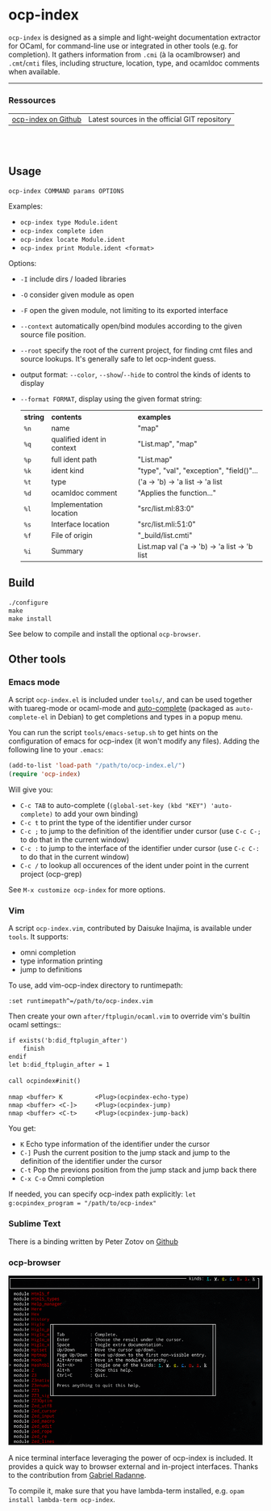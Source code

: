 # ocp-index

`ocp-index` is designed as a simple and light-weight documentation extractor for
OCaml, for command-line use or integrated in other tools (e.g. for
completion). It gathers information from `.cmi` (à la ocamlbrowser) and
`.cmt`/`cmti` files, including structure, location, type, and ocamldoc comments
when available.

<hr/>
<div class="span12">
<h3>Ressources</h3>
<table class="table table-striped">
  <tr><td><a href="http://www.github.com/OCamlPro/ocp-index">ocp-index on Github</a></td>
  <td>Latest sources in the official GIT repository</td></tr>
</table>
</div>
<br/><br/>

## Usage

`ocp-index COMMAND params OPTIONS`

Examples:
* `ocp-index type Module.ident`
* `ocp-index complete iden`
* `ocp-index locate Module.ident`
* `ocp-index print Module.ident <format>`

Options:
* `-I` include dirs / loaded libraries
* `-O` consider given module as open
* `-F` open the given module, not limiting to its exported interface
* `--context` automatically open/bind modules according to the given source file position.
* `--root` specify the root of the current project, for finding cmt files and source lookups. It's generally safe to let ocp-indent guess.

* output format: `--color`, `--show`/`--hide` to control the kinds of idents to
  display
* `--format FORMAT`, display using the given format string:
    <table>
    <tr><th>string<th>contents<th>examples
    <tr><td><code>%n</code><td>name<td>"map"
    <tr><td><code>%q</code><td>qualified ident in context<td>"List.map", "map"
    <tr><td><code>%p</code><td>full ident path<td>"List.map"
    <tr><td><code>%k</code><td>ident kind<td>"type", "val", "exception", "field(<type>)"...
    <tr><td><code>%t</code><td>type<td>('a -> 'b) -> 'a list -> 'a list
    <tr><td><code>%d</code><td>ocamldoc comment<td>"Applies the function..."
    <tr><td><code>%l</code><td>Implementation location<td>"src/list.ml:83:0"
    <tr><td><code>%s</code><td>Interface location<td>"src/list.mli:51:0"
    <tr><td><code>%f</code><td>File of origin<td>"_build/list.cmti"
    <tr><td><code>%i</code><td>Summary<td>List.map val ('a -> 'b) -> 'a list -> 'b list
    </table>

## Build

```
./configure
make
make install
```
See below to compile and install the optional `ocp-browser`.

## Other tools

### Emacs mode

A script `ocp-index.el` is included under `tools/`, and can be used together
with tuareg-mode or ocaml-mode and
[auto-complete](https://github.com/auto-complete/auto-complete) (packaged as
`auto-complete-el` in Debian) to get completions and types in a popup menu.

You can run the script `tools/emacs-setup.sh` to get hints on the configuration
of emacs for ocp-index (it won't modify any files). Adding the following
line to your `.emacs`:
```lisp
(add-to-list 'load-path "/path/to/ocp-index.el/")
(require 'ocp-index)
```
Will give you:
- `C-c TAB` to auto-complete (`(global-set-key (kbd "KEY") 'auto-complete)` to add
  your own binding)
- `C-c t` to print the type of the identifier under cursor
- `C-c ;` to jump to the definition of the identifier under cursor (use `C-c C-;` to do that in the current window)
- `C-c :` to jump to the interface of the identifier under cursor (use `C-c C-:` to do that in the current window)
- `C-c /` to lookup all occurences of the ident under point in the current project (ocp-grep)

See `M-x customize ocp-index` for more options.

### Vim

A script `ocp-index.vim`, contributed by Daisuke Inajima, is available under
`tools`. It supports:
* omni completion
* type information printing
* jump to definitions

To use, add vim-ocp-index directory to runtimepath:
```
:set runtimepath^=/path/to/ocp-index.vim
```

Then create your own `after/ftplugin/ocaml.vim` to override vim's
builtin ocaml settings::
```
if exists('b:did_ftplugin_after')
    finish
endif
let b:did_ftplugin_after = 1

call ocpindex#init()

nmap <buffer> K         <Plug>(ocpindex-echo-type)
nmap <buffer> <C-]>     <Plug>(ocpindex-jump)
nmap <buffer> <C-t>     <Plug>(ocpindex-jump-back)
```
You get:
- `K` Echo type information of the identifier under the cursor
- `C-]` Push the current position to the jump stack and jump to the definition of the identifier under the cursor
- `C-t` Pop the previons position from the jump stack and jump back there
- `C-x C-o` Omni completion

If needed, you can specify ocp-index path explicitly: `let g:ocpindex_program = "/path/to/ocp-index"`


### Sublime Text

There is a binding written by Peter Zotov on [Github](https://github.com/whitequark/sublime-ocp-index)

### ocp-browser

<img src="ocp-browser.gif" alt="ocp-browser animated screenshot"></img>

A nice terminal interface leveraging the power of ocp-index is included. It
provides a quick way to browser external and in-project interfaces. Thanks to
the contribution from [Gabriel Radanne](https://gihub.com/Drup).

To compile it, make sure that you have lambda-term installed, e.g. `opam install
lambda-term ocp-index`.
